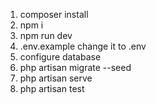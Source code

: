 1. composer install
2. npm i
3. npm run dev
4. .env.example change it to .env
5. configure database 
6. php artisan migrate --seed
7. php artisan serve
8. php artisan test
